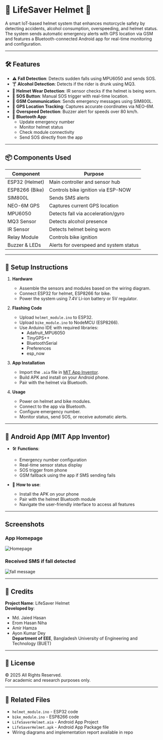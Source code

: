 # 🧢 LifeSaver Helmet 🚨

A smart IoT-based helmet system that enhances motorcycle safety by detecting accidents, alcohol consumption, overspeeding, and helmet status. The system sends automatic emergency alerts with GPS location via GSM and features a Bluetooth-connected Android app for real-time monitoring and configuration.

---

## 🛠️ Features

- ⚠️ **Fall Detection**: Detects sudden falls using MPU6050 and sends SOS.
- 🍸 **Alcohol Detection**: Detects if the rider is drunk using MQ3.
- 🧢 **Helmet Wear Detection**: IR sensor checks if the helmet is being worn.
- 🚨 **SOS Button**: Manual SOS trigger with real-time location.
- 📡 **GSM Communication**: Sends emergency messages using SIM800L.
- 📍 **GPS Location Tracking**: Captures accurate coordinates via NEO-6M.
- 🚦 **Overspeed Detection**: Buzzer alert for speeds over 80 km/h.
- 📲 **Bluetooth App**:
  - Update emergency number
  - Monitor helmet status
  - Check module connectivity
  - Send SOS directly from the app

---

## 📦 Components Used

| Component        | Purpose                              |
|------------------|--------------------------------------|
| ESP32 (Helmet)   | Main controller and sensor hub       |
| ESP8266 (Bike)   | Controls bike ignition via ESP-NOW   |
| SIM800L          | Sends SMS alerts                     |
| NEO-6M GPS       | Captures current GPS location        |
| MPU6050          | Detects fall via acceleration/gyro  |
| MQ3 Sensor       | Detects alcohol presence             |
| IR Sensor        | Detects helmet being worn            |
| Relay Module     | Controls bike ignition               |
| Buzzer & LEDs    | Alerts for overspeed and system status |

---

## 🔧 Setup Instructions

1. **Hardware**
   - Assemble the sensors and modules based on the wiring diagram.
   - Connect ESP32 for helmet, ESP8266 for bike.
   - Power the system using 7.4V Li-ion battery or 5V regulator.

2. **Flashing Code**
   - Upload `helmet_module.ino` to ESP32.
   - Upload `bike_module.ino` to NodeMCU (ESP8266).
   - Use Arduino IDE with required libraries:
     - Adafruit_MPU6050
     - TinyGPS++
     - BluetoothSerial
     - Preferences
     - esp_now

3. **App Installation**
   - Import the `.aia` file in [MIT App Inventor](https://appinventor.mit.edu/).
   - Build APK and install on your Android phone.
   - Pair with the helmet via Bluetooth.

4. **Usage**
   - Power on helmet and bike modules.
   - Connect to the app via Bluetooth.
   - Configure emergency number.
   - Monitor status, send SOS, or receive automatic alerts.

---

## 📱 Android App (MIT App Inventor)

- 🛠️ **Functions**:
  - Emergency number configuration
  - Real-time sensor status display
  - SOS trigger from phone
  - GSM fallback using the app if SMS sending fails

- 📲 **How to use**:
  - Install the APK on your phone
  - Pair with the helmet Bluetooth module
  - Navigate the user-friendly interface to access all features


---
## Screenshots

### App Homepage
![Homepage](images/app_status.jpg)


### Received SMS if fall detected
![fall message](images/fall_msg.jpg)


---
## 👥 Credits

**Project Name**: LifeSaver Helmet  
**Developed by**:  
- Md. Jaied Hasan  
- Erom Hasan Niha  
- Amir Hamza  
- Ayon Kumar Dey  
**Department of EEE**, Bangladesh University of Engineering and Technology (BUET)

---

## 📜 License

© 2025 All Rights Reserved.  
For academic and research purposes only.

---

## 📎 Related Files

- `helmet_module.ino` - ESP32 code  
- `bike_module.ino` - ESP8266 code  
- `LifeSaverHelmet.aia` - Android App Project
-  `LifeSaverHelmet.apk` - Android App Package file  
- Wiring diagrams and implementation report available in repo
